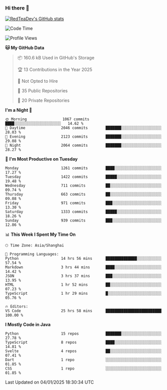### Hi there 👋

<!--
**RedTeaDev/RedTeaDev** is a ✨ _special_ ✨ repository because its `README.md` (this file) appears on your GitHub profile.

Here are some ideas to get you started:

- 🔭 I’m currently working on ...
- 🌱 I’m currently learning ...
- 👯 I’m looking to collaborate on ...
- 🤔 I’m looking for help with ...
- 💬 Ask me about ...
- 📫 How to reach me: ...
- 😄 Pronouns: ...
- ⚡ Fun fact: ...
-->

<!--
[![wakatime](https://wakatime.com/badge/user/6b101ed0-04c0-4490-9283-eb61f2efff96.svg)](https://wakatime.com/@6b101ed0-04c0-4490-9283-eb61f2efff96)
!-->

[![RedTeaDev's GitHub stats](https://github-readme-stats.vercel.app/api?username=RedTeaDev\&include_all_commits=true)](https://github.com/anuraghazra/github-readme-stats)
<!--
[![willianrod's wakatime stats](https://github-readme-stats.vercel.app/api/wakatime?username=RedTeaDev)](https://github.com/anuraghazra/github-readme-stats)
!-->
<!--START_SECTION:waka-->
![Code Time](http://img.shields.io/badge/Code%20Time-2%2C912%20hrs%2055%20mins-blue)

![Profile Views](http://img.shields.io/badge/Profile%20Views-0-blue)

**🐱 My GitHub Data** 

> 📦 160.6 kB Used in GitHub's Storage 
 > 
> 🏆 13 Contributions in the Year 2025
 > 
> 🚫 Not Opted to Hire
 > 
> 📜 35 Public Repositories 
 > 
> 🔑 20 Private Repositories 
 > 
**I'm a Night 🦉** 

```text
🌞 Morning                1067 commits        ████░░░░░░░░░░░░░░░░░░░░░   14.62 % 
🌆 Daytime                2046 commits        ███████░░░░░░░░░░░░░░░░░░   28.03 % 
🌃 Evening                2123 commits        ███████░░░░░░░░░░░░░░░░░░   29.08 % 
🌙 Night                  2064 commits        ███████░░░░░░░░░░░░░░░░░░   28.27 % 
```
📅 **I'm Most Productive on Tuesday** 

```text
Monday                   1261 commits        ████░░░░░░░░░░░░░░░░░░░░░   17.27 % 
Tuesday                  1422 commits        █████░░░░░░░░░░░░░░░░░░░░   19.48 % 
Wednesday                711 commits         ██░░░░░░░░░░░░░░░░░░░░░░░   09.74 % 
Thursday                 663 commits         ██░░░░░░░░░░░░░░░░░░░░░░░   09.08 % 
Friday                   971 commits         ███░░░░░░░░░░░░░░░░░░░░░░   13.30 % 
Saturday                 1333 commits        █████░░░░░░░░░░░░░░░░░░░░   18.26 % 
Sunday                   939 commits         ███░░░░░░░░░░░░░░░░░░░░░░   12.86 % 
```


📊 **This Week I Spent My Time On** 

```text
🕑︎ Time Zone: Asia/Shanghai

💬 Programming Languages: 
Python                   14 hrs 56 mins      ██████████████░░░░░░░░░░░   57.54 % 
Markdown                 3 hrs 44 mins       ████░░░░░░░░░░░░░░░░░░░░░   14.42 % 
JSON                     3 hrs 37 mins       ███░░░░░░░░░░░░░░░░░░░░░░   13.95 % 
HTML                     1 hr 52 mins        ██░░░░░░░░░░░░░░░░░░░░░░░   07.23 % 
TypeScript               1 hr 29 mins        █░░░░░░░░░░░░░░░░░░░░░░░░   05.76 % 

🔥 Editors: 
VS Code                  25 hrs 58 mins      █████████████████████████   100.00 % 
```

**I Mostly Code in Java** 

```text
Python                   15 repos            ███████░░░░░░░░░░░░░░░░░░   27.78 % 
TypeScript               8 repos             ████░░░░░░░░░░░░░░░░░░░░░   14.81 % 
Svelte                   4 repos             ██░░░░░░░░░░░░░░░░░░░░░░░   07.41 % 
Dart                     1 repo              ░░░░░░░░░░░░░░░░░░░░░░░░░   01.85 % 
CSS                      1 repo              ░░░░░░░░░░░░░░░░░░░░░░░░░   01.85 % 
```




 Last Updated on 04/01/2025 18:30:34 UTC
<!--END_SECTION:waka-->



